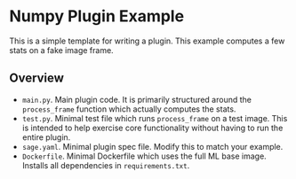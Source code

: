# Numpy Plugin Example

This is a simple template for writing a plugin. This example computes a few stats on a fake image frame.

## Overview

* `main.py`. Main plugin code. It is primarily structured around the `process_frame` function which actually computes the stats.
* `test.py`. Minimal test file which runs `process_frame` on a test image. This is intended to help exercise core functionality without having to run the entire plugin.
* `sage.yaml`. Minimal plugin spec file. Modify this to match your example.
* `Dockerfile`. Minimal Dockerfile which uses the full ML base image. Installs all dependencies in `requirements.txt`.
